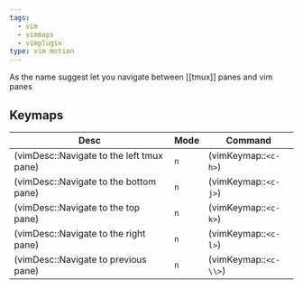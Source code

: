 ```yaml
---
tags:
  - vim
  - vimmaps
  - vimplugin
type: vim motion
---
```

As the name suggest let you navigate between [[tmux]] panes and vim panes

## Keymaps

| Desc                                      | Mode | Command               |
| ----------------------------------------- | ---- | --------------------- |
| (vimDesc::Navigate to the left tmux pane) | `n`  | (vimKeymap::`<c-h>`)  |
| (vimDesc::Navigate to the bottom pane)    | `n`  | (vimKeymap::`<c-j>`)  |
| (vimDesc::Navigate to the top pane)       | `n`  | (vimKeymap::`<c-k>`)  |
| (vimDesc::Navigate to the right pane)     | `n`  | (vimKeymap::`<c-l>`)  |
| (vimDesc::Navigate to previous pane)      | `n`  | (vimKeymap::`<c-\\>`) |
